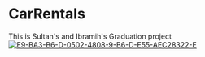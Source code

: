 # CarRentals
This is Sultan's and Ibramih's Graduation project
<a href="https://ibb.co/QMkRZcn"><img src="https://i.ibb.co/QMkRZcn/E9-BA3-B6-D-0502-4808-9-B6-D-E55-AEC28322-E.jpg" alt="E9-BA3-B6-D-0502-4808-9-B6-D-E55-AEC28322-E" border="0"></a>
